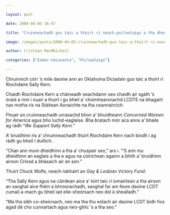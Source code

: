 ```yaml
---

layout: post

date: 2008-04-05 16:47

title: "Cruinneachadh gus taic a thoirt ri neach-poileataigs a tha dhen bheachd gu bheil a’ choimhearsnachd LCDTE nas miosa na ceannaircich"

image: /images/posts/2008-04-05-cruinneachadh-gus-taic-a-thoirt-ri-neach-poileataigs-a-tha-dhen-bheachd-gu-bheil-a-choimhearsnachd-lcdte-nas-miosa-na-ceannaircich.webp

author: Crìstean MacMhìcheil

categories: ["Eadar-nàiseanta", "Poileataigs"]

---
```


Chruinnich còrr ’s mìle daoine ann an Oklahoma Diciadain gus taic a thoirt ri Riochdaire Sally Kern.

Chaidh Riochdaire Kern a chàineadh seachdainn seo chaidh air sgàth ’s òraid a rinn i nuair a thuirt i gu bheil a’ choimhearsnachd LCDTE na bhagairt nas motha ris na Stàitean Aonaichte na tha ceannaircich.

Fhuair an cruinneachadh urrasachd bhon a’ bhuidheann *Concerned Women for America* agus bho luchd-eaglaise. Bha bratach mòr aca anns a’ bhaile ag ràdh “*We Support Sally Kern.*”

A’ bruidhinn ris a’ chruinneachadh thuirt Riochdaire Kern nach biodh i ag ràdh gu bheil i duillich.

“Chan ann mum dheidhinn a tha a’ chuspair seo,” ars i. “‘S ann mu dheidhinn an eaglais a tha e agus na còirichean againn a bhith a’ bruidhinn airson Crìosd a bhàsaich air an son.”

Thuirt Chuck Wolfe, neach-labhairt an *Gay &amp; Lesbian Victory Fund*:

“Tha Sally Kern agus na càirdean aice a’ toirt taic ri iomairtean a tha airson an saoghal aice fhèin a bhrosnachadh, saoghal far am feum daoine LCDT cumail a-mach gu bheil iad eile-sheòrsach neo dol à shealladh.”

“Ma tha sibh co-sheòrsach, neo ma tha thu eòlach air daoine LCDT bidh fios agad dè cho cunnartach agus neo-ghlic ’s a tha seo.”

